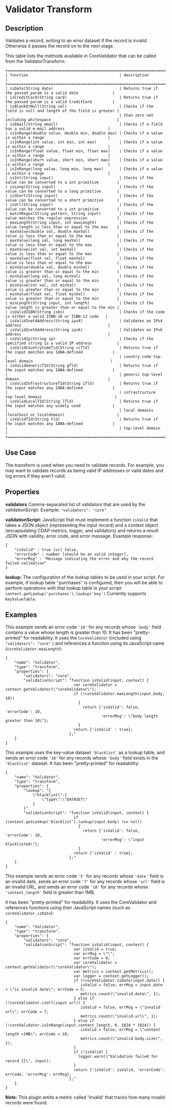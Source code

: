 # Validator Transform


Description
-----------
Validates a record, writing to an error dataset if the record is invalid.
Otherwise it passes the record on to the next stage.

This table lists the methods available in CoreValidator that can be called from the ValidatorTransform:

    +==================================================================================================================+
    | function                                        | description                                                    |
    +==================================================================================================================+
    | isDate(String date)                             | Returns true if the passed param is a valid date               |
    | isCreditCard(String card)                       | Returns true if the passed param is a valid CreditCard         |
    | isBlankOrNull(String val)                       | Checks if the field is null and length of the field is greater |
    |                                                 | than zero not including whitespace                             |
    | isEmail(String email)                           | Checks if a field has a valid e-mail address                   |
    | isInRange(double value, double min, double max) | Checks if a value is within a range                            |
    | isInRange(int value, int min, int max)          | Checks if a value is within a range                            |
    | isInRange(float value, float min, float max)    | Checks if a value is within a range                            |
    | isInRange(short value, short min, short max)    | Checks if a value is within a range                            |
    | isInRange(long value, long min, long max)       | Checks if a value is within a range                            |
    | isInt(String input)                             | Checks if the value can be converted to a int primitive        |
    | isLong(String input)                            | Checks if the value can be converted to a long primitive       |
    | isShort(String input)                           | Checks if the value can be converted to a short primitive      |
    | isUrl(String input)                             | Checks if the value can be converted to a int primitive        |
    | matchRegex(String pattern, String input)        | Checks if the value matches the regular expression             |
    | maxLength(String input, int maxLength)          | Checks if the value length is less than or equal to the max    |
    | maxValue(double val, double maxVal)             | Checks if the value is less than or equal to the max           |
    | maxValue(long val, long maxVal)                 | Checks if the value is less than or equal to the max           |
    | maxValue(int val, int maxVal)                   | Checks if the value is less than or equal to the max           |
    | maxValue(float val, float maxVal)               | Checks if the value is less than or equal to the max           |
    | minValue(double val, double minVal)             | Checks if the value is greater than or equal to the min        |
    | minValue(long val, long minVal)                 | Checks if the value is greater than or equal to the min        |
    | minValue(int val, int minVal)                   | Checks if the value is greater than or equal to the min        |
    | minValue(float val, float minVal)               | Checks if the value is greater than or equal to the min        |
    | minLength(String input, int length)             | Checks if the value length is greater than or equal to the min |
    | isValidISBN(String isbn)                        | Checks if the code is either a valid ISBN-10 or ISBN-13 code   |
    | isValidInet4Address(String ipv4)                | Validates an IPv4 address                                      |
    | isValidInet6Address(String ipv6)                | Validates an IPv6 address                                      |
    | isValidIp(String ip)                            | Checks if the specified string is a valid IP address           |
    | isValidCountryCodeTid(String ccTld)             | Returns true if the input matches any IANA-defined             |
    |                                                 | country code top-level domain                                  |
    | isValidGenericTId(String gTld)                  | Returns true if the input matches any IANA-defined             |
    |                                                 | generic top-level domain                                       |
    | isValidInfrastructureTId(String iTld)           | Returns true if the input matches any IANA-defined             |
    |                                                 | infrastructure top-level domain                                |
    | isValidLocalTId(String lTld)                    | Returns true if the input matches any widely used              |
    |                                                 | local domains (localhost or localdomain)                       |
    | isValidTId(String tld)                          | Returns true if the input matches any IANA-defined             |
    |                                                 | top-level domain                                               |
    +==================================================================================================================+


Use Case
--------
The transform is used when you need to validate records. For example, you may want to
validate records as being valid IP addresses or valid dates and log errors if they aren't
valid.


Properties
----------
**validators** Comma-separated list of validators that are used by the validationScript.
Example: ``"validators": "core"``

**validationScript:** JavaScript that must implement a function ``isValid`` that takes a JSON object
(representing the input record) and a context object (encapsulating CDAP metrics, logger, and validators)
and returns a result JSON with validity, error code, and error message.
Example response:

    {
        "isValid" : true [or] false,
        "errorCode" : number [should be an valid integer],
        "errorMsg" : "Message indicating the error and why the record failed validation"
    }

**lookup:** The configuration of the lookup tables to be used in your script.
For example, if lookup table "purchases" is configured, then you will be able to perform
operations with that lookup table in your script: ``context.getLookup('purchases').lookup('key')``
Currently supports ``KeyValueTable``.


Examples
--------
This example sends an error code ``'10'`` for any records whose ``'body'`` field contains
a value whose length is greater than 10. It has been "pretty-printed" for readability. It
uses the ``CoreValidator`` (included using ``"validators": "core"`` ) and references a
function using its JavaScript name (``coreValidator.maxLength``):

    {
        "name": "Validator",
        "type": "transform",
        "properties": {
            "validators": "core",
            "validationScript": "function isValid(input, context) {
                                  var coreValidator = context.getValidator(\"coreValidator\");
                                  if (!coreValidator.maxLength(input.body, 10))
                                    {
                                      return {'isValid': false, 'errorCode': 10,
                                              'errorMsg': \"body length greater than 10\"};
                                    }
                                  return {'isValid' : true};
                                };"
        }
    }

This example uses the key-value dataset ``'blacklist'`` as a lookup table, and sends an
error code ``'10'`` for any records whose ``'body'`` field exists in the ``'blacklist'``
dataset. It has been "pretty-printed" for readability:

    {
        "name": "Validator",
        "type": "transform",
        "properties": {
            "lookup": "{
                \"blacklist\":{
                    \"type\":\"DATASET\"
                }
            }"
            "validationScript": "function isValid(input, context) {
                                  if (context.getLookup('blacklist').lookup(input.body) !== null)
                                    {
                                      return {'isValid': false, 'errorCode': 10,
                                              'errorMsg': \"input blacklisted\"};
                                    }
                                  return {'isValid' : true};
                                };"
        }
    }

This example sends an error code ``'5'`` for any records whose ``'date'`` field is an
invalid date, sends an error code ``'7'`` for any records whose ``'url'`` field is an
invalid URL, and sends an error code ``'10'`` for any records whose ``'content_length'``
field is greater than 1MB.

It has been "pretty-printed" for readability. It uses the CoreValidator and references functions 
using their JavaScript names (such as ``coreValidator.isDate``):

    {
        "name": "Validator",
        "type": "transform",
        "properties": {
            "validators": "core",
            "validationScript": "function isValid(input, context) {
                                  var isValid = true;
                                  var errMsg = \"\";
                                  var errCode = 0;
                                  var coreValidator = context.getValidator(\"coreValidator\");
                                  var metrics = context.getMetrics();
                                  var logger = context.getLogger();
                                  if (!coreValidator.isDate(input.date)) {
                                     isValid = false; errMsg = input.date + \"is invalid date\"; errCode = 5;
                                     metrics.count(\"invalid.date\", 1);
                                  } else if (!coreValidator.isUrl(input.url)) {
                                     isValid = false; errMsg = \"invalid url\"; errCode = 7;
                                     metrics.count(\"invalid.url\", 1);
                                  } else if (!coreValidator.isInRange(input.content_length, 0, 1024 * 1024)) {
                                     isValid = false; errMsg = \"content length >1MB\"; errCode = 10;
                                     metrics.count(\"invalid.body.size\", 1);
                                  }
                                  if (!isValid) {
                                    logger.warn(\"Validation failed for record {}\", input);
                                  }
                                  return {'isValid': isValid, 'errorCode': errCode, 'errorMsg': errMsg};
                                };"
        }
    }

**Note:** This plugin emits a metric called 'invalid' that tracks how many invalid records were found.

